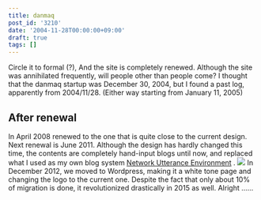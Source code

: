 ```yaml
---
title: danmaq
post_id: '3210'
date: '2004-11-28T00:00:00+09:00'
draft: true
tags: []
---
```


Circle it to formal (?), And the site is completely renewed. Although the site was annihilated frequently, will people other than people come? I thought that the danmaq startup was December 30, 2004, but I found a past log, apparently from 2004/11/28. (Either way starting from January 11, 2005)

## After renewal

In April 2008 renewed to the one that is quite close to the current design. Next renewal is June 2011. Although the design has hardly changed this time, the contents are completely hand-input blogs until now, and replaced what I used as my own blog system [Network Utterance Environment](http://nue.sourceforge.jp/) . ![](https://danmaq.com/wp-content/uploads/2012/11/logo2012.png) In December 2012, we moved to Wordpress, making it a white tone page and changing the logo to the current one. Despite the fact that only about 10% of migration is done, it revolutionized drastically in 2015 as well. Alright ......
